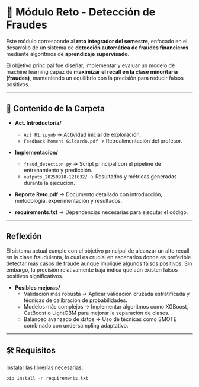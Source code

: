 # 🚀 Módulo Reto - Detección de Fraudes

Este módulo corresponde al **reto integrador del semestre**, enfocado en el desarrollo de un sistema de **detección automática de fraudes financieros** mediante algoritmos de **aprendizaje supervisado**.  

El objetivo principal fue diseñar, implementar y evaluar un modelo de machine learning capaz de **maximizar el recall en la clase minoritaria (fraudes)**, manteniendo un equilibrio con la precisión para reducir falsos positivos.

---

## 📂 Contenido de la Carpeta

- **Act. Introductoria/**
  - `Act R1.ipynb` → Actividad inicial de exploración.  
  - `Feedback Moment Gildardo.pdf` → Retroalimentación del profesor.  

- **Implementacion/**
  - `fraud_detection.py` → Script principal con el pipeline de entrenamiento y predicción.  
  - `outputs_20250918-121632/` → Resultados y métricas generadas durante la ejecución.  

- **Reporte Reto.pdf** → Documento detallado con introducción, metodología, experimentación y resultados.  
- **requirements.txt** → Dependencias necesarias para ejecutar el código.

---

## Reflexión

El sistema actual cumple con el objetivo principal de alcanzar un alto recall en la clase fraudulenta, lo cual es crucial en escenarios donde es preferible detectar más casos de fraude aunque implique algunos falsos positivos. Sin embargo, la precisión relativamente baja indica que aún existen falsos positivos significativos.

- **Posibles mejoras/**
  - Validación más robusta → Aplicar validación cruzada estratificada y técnicas de calibración de probabilidades.
  - Modelos más complejos → Implementar algoritmos como XGBoost, CatBoost o LightGBM para mejorar la separación de clases.
  - Balanceo avanzado de datos → Uso de técnicas como SMOTE combinado con undersampling adaptativo.

---

## 🛠️ Requisitos

Instalar las librerías necesarias:
```bash
pip install -r requirements.txt

